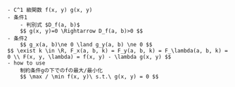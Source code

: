 
    - C^1 級関数 f(x, y) g(x, y)
    - 条件1
        - 判別式 $D_f(a, b)$
        $$ g(x, y)=0 \Rightarrow D_f(a, b)>0 $$
    - 条件2
        $$ g_x(a, b)\ne 0 \land g_y(a, b) \ne 0 $$
    $$ \exist k \in \R, F_x(a, b, k) = F_y(a, b, k) = F_\lambda(a, b, k) = 0 \\ F(x, y, \lambda) = f(x, y) - \lambda g(x, y) $$
    - how to use
        制約条件gの下でのfの最大/最小化
        $$ \max / \min f(x, y)\ s.t.\ g(x, y) = 0 $$
